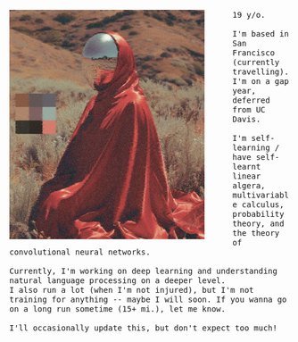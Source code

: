 <p float="left">
 <img src="pfp.png" width="350" align="left" style="padding-right: 50px;">
  <p float="left">
    <samp>
      19 y/o.
      <br>
      <br>
      I'm based in San Francisco (currently travelling).
      <br>
      I'm on a gap year, deferred from UC Davis.
      <br>
      <br>
      I'm self-learning / have self-learnt linear algera, multivariable calculus, probability theory, and the theory of convolutional neural networks.
       <br>
       <br>
     Currently, I'm working on deep learning and understanding natural language processing on a deeper level.
       <br>
      I also run a lot (when I'm not injured), but I'm not training for anything -- maybe I will soon. If you wanna go on a long run sometime (15+ mi.), let me know.
       <br>
       <br>
      I'll occasionally update this, but don't expect too much!
      </samp>
  </p>
</p>








